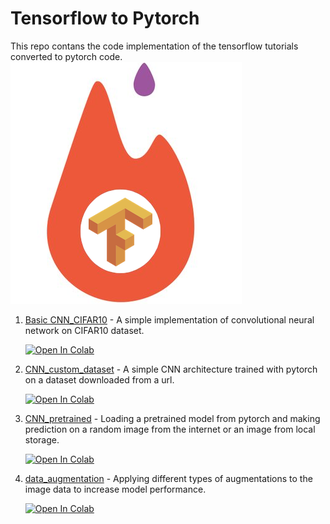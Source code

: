 # Tensorflow to Pytorch
   
This repo contans the code implementation of the tensorflow tutorials converted to pytorch code.
![Image](/images/pytorch_tf.png)

1. [Basic CNN_CIFAR10](https://github.com/bipinKrishnan/tensorflow_to_pytorch/blob/master/Basic_CNN_CIFAR10.ipynb) - A simple implementation of convolutional neural network on CIFAR10 dataset.  

    [![Open In Colab](https://colab.research.google.com/assets/colab-badge.svg)](https://colab.research.google.com/github/bipinKrishnan/tensorflow_to_pytorch/blob/master/Basic_CNN_CIFAR10.ipynb)
    
2. [CNN_custom_dataset](https://github.com/bipinKrishnan/tensorflow_to_pytorch/blob/master/CNN_custom_dataset.ipynb) - A simple CNN architecture trained with pytorch on a dataset downloaded from a url.

   [![Open In Colab](https://colab.research.google.com/assets/colab-badge.svg)](https://colab.research.google.com/github/bipinKrishnan/tensorflow_to_pytorch/blob/master/CNN_custom_dataset.ipynb)
   
3. [CNN_pretrained](https://github.com/bipinKrishnan/tensorflow_to_pytorch/blob/master/CNN_pretrained.ipynb) - Loading a pretrained model from pytorch and making prediction on a random image from the internet or an image from local storage.

    [![Open In Colab](https://colab.research.google.com/assets/colab-badge.svg)](https://colab.research.google.com/github/bipinKrishnan/tensorflow_to_pytorch/blob/master/CNN_pretrained.ipynb)
    
4. [data_augmentation](https://github.com/bipinKrishnan/tensorflow_to_pytorch/blob/master/data_augmentation.ipynb) - Applying different types of augmentations to the image data to increase model performance.

    [![Open In Colab](https://colab.research.google.com/assets/colab-badge.svg)](https://colab.research.google.com/github/bipinKrishnan/tensorflow_to_pytorch/blob/master/data_augmentation.ipynb)
    

